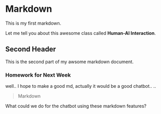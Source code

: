 # Markdown

This is my first markdown.

Let me tell you about this awesome class called **Human-AI Interaction**.

## Second Header

This is the second part of my awsome markdown document.

### Homework for Next Week

well.. I hope to make a good md, actually it would be a good chatbot.. ..

>Markdown

What could we do for the chatbot using these markdown features?

